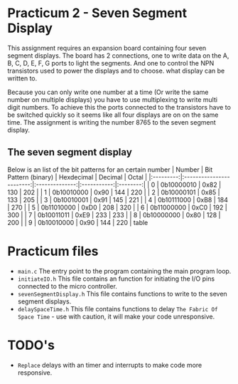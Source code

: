 # Practicum 2 - Seven Segment Display
This assignment requires an expansion board containing four seven segment displays. The
board has 2 connections, one to write data on the A, B, C, D, E, F, G ports to light the
segments. And one to control the NPN transistors used to power the displays and to choose.
what display can be written to. 

Because you can only write one number at a time (Or write the same number on multiple displays) 
you have to use multiplexing to write multi digit numbers. To achieve this the ports connected to
the transistors have to be switched quickly so it seems like all four displays are on on the same 
time. The assignment is writing the number 8765 to the seven segment display.

## The seven segment display
Below is an list of the bit patterns for an certain number
|  Number   |   Bit Pattern (binary)   |   Hexdecimal   |   Decimal   |   Octal  |
|:---------:|:------------------------:|:--------------:|:-----------:|:--------:|
|        0  |               0b10000010 |           0x82 |         130 |     202  |
|        1  |               0b10010000 |           0x90 |         144 |     220  |
|        2  |               0b10000101 |           0x85 |         133 |     205  |
|        3  |               0b10010001 |           0x91 |         145 |     221  |
|        4  |               0b10111000 |           0xB8 |         184 |     270  |
|        5  |               0b11010000 |           0xD0 |         208 |     320  |
|        6  |               0b11000000 |           0xC0 |         192 |     300  |
|        7  |               0b10011011 |           0xE9 |         233 |     233  |
|        8  |               0b10000000 |           0x80 |         128 |     200  |
|        9  |               0b10010000 |           0x90 |         144 |     220  |
table
# Practicum files
 - `main.c` The entry point to the program containing the main program loop.
 - `initiateIO.h` This file contains an function for initiating the I/O pins connected to the micro controller.
 - `sevenSegmentDisplay.h` This file contains functions to write to the seven segment displays.
 - `delaySpaceTime.h` This file contains functions to delay `The Fabric Of Space Time` - use with caution, it will make your code unresponsive. 
 
# TODO's 
 - `Replace` delays with an timer and interrupts to make code more responsive.
 
